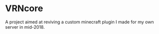 # VRNcore
A project aimed at reviving a custom minecraft plugin I made for my own server in mid-2018.
